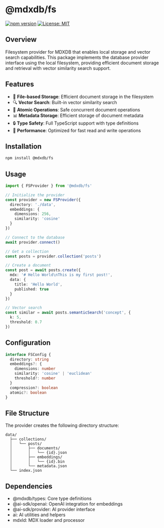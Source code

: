 # @mdxdb/fs

[![npm version](https://badge.fury.io/js/@mdxdb%2Ffs.svg)](https://www.npmjs.com/package/@mdxdb/fs)
[![License: MIT](https://img.shields.io/badge/License-MIT-yellow.svg)](https://opensource.org/licenses/MIT)

## Overview

Filesystem provider for MDXDB that enables local storage and vector search capabilities. This package implements the database provider interface using the local filesystem, providing efficient document storage and retrieval with vector similarity search support.

## Features

- 📁 **File-based Storage**: Efficient document storage in the filesystem
- 🔍 **Vector Search**: Built-in vector similarity search
- 🔄 **Atomic Operations**: Safe concurrent document operations
- 📊 **Metadata Storage**: Efficient storage of document metadata
- 🔒 **Type Safety**: Full TypeScript support with type definitions
- 🚀 **Performance**: Optimized for fast read and write operations

## Installation

```bash
npm install @mdxdb/fs
```

## Usage

```typescript
import { FSProvider } from '@mdxdb/fs'

// Initialize the provider
const provider = new FSProvider({
  directory: './data',
  embeddings: {
    dimensions: 256,
    similarity: 'cosine'
  }
})

// Connect to the database
await provider.connect()

// Get a collection
const posts = provider.collection('posts')

// Create a document
const post = await posts.create({
  mdx: '# Hello World\nThis is my first post!',
  data: {
    title: 'Hello World',
    published: true
  }
})

// Vector search
const similar = await posts.semanticSearch('concept', {
  k: 5,
  threshold: 0.7
})
```

## Configuration

```typescript
interface FSConfig {
  directory: string
  embeddings?: {
    dimensions: number
    similarity: 'cosine' | 'euclidean'
    threshold?: number
  }
  compression?: boolean
  atomic?: boolean
}
```

## File Structure

The provider creates the following directory structure:

```
data/
  ├── collections/
  │   └── posts/
  │       ├── documents/
  │       │   └── {id}.json
  │       ├── embeddings/
  │       │   └── {id}.bin
  │       └── metadata.json
  └── index.json
```

## Dependencies

- @mdxdb/types: Core type definitions
- @ai-sdk/openai: OpenAI integration for embeddings
- @ai-sdk/provider: AI provider interface
- ai: AI utilities and helpers
- mdxld: MDX loader and processor
